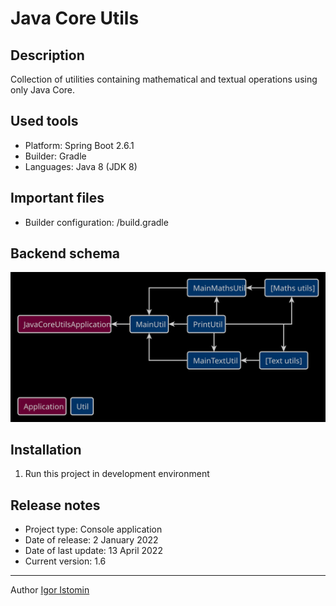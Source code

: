 # Java Core Utils

## Description
Collection of utilities containing mathematical and textual operations using only Java Core.

## Used tools
* Platform: Spring Boot 2.6.1
* Builder: Gradle
* Languages: Java 8 (JDK 8)

## Important files
* Builder configuration: /build.gradle

## Backend schema
![Element relationships](readme/back-schema.svg)

## Installation
1. Run this project in development environment

## Release notes
* Project type: Console application
* Date of release: 2 January 2022
* Date of last update: 13 April 2022
* Current version: 1.6

---
Author [Igor Istomin](https://github.com/igoristomin)
